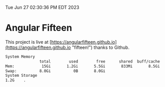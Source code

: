 Tue Jun 27 02:30:36 PM EDT 2023

# Angular Fifteen


This project is live at [https://angularfifteen.github.io](https://angularfifteen.github.io "fifteen!") thanks to Github.

```bash
System Memory
               total        used        free      shared  buff/cache   available
Mem:            15Gi       1.2Gi       5.5Gi       833Mi       8.5Gi        12Gi
Swap:          8.0Gi          0B       8.0Gi
System Storage
1.2G	.
